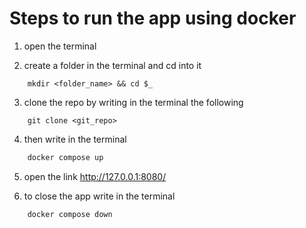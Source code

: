 # Steps to run the app using docker

1. open the terminal

2. create a folder in the terminal and cd into it
```
    mkdir <folder_name> && cd $_
```
3. clone the repo by writing in the terminal the following
```
    git clone <git_repo>
```
4. then write in the terminal
```sh
    docker compose up
```
5. open the link http://127.0.0.1:8080/

6. to close the app write in the terminal
```sh
    docker compose down
```